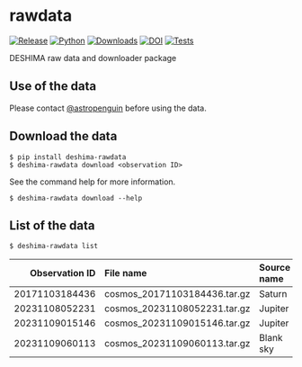 # rawdata

[![Release](https://img.shields.io/pypi/v/deshima-rawdata?label=Release&color=cornflowerblue&style=flat-square)](https://pypi.org/project/deshima-rawdata/)
[![Python](https://img.shields.io/pypi/pyversions/deshima-rawdata?label=Python&color=cornflowerblue&style=flat-square)](https://pypi.org/project/deshima-rawdata/)
[![Downloads](https://img.shields.io/pypi/dm/deshima-rawdata?label=Downloads&color=cornflowerblue&style=flat-square)](https://pepy.tech/project/deshima-rawdata)
[![DOI](https://img.shields.io/badge/DOI-10.5281/zenodo.10145185-cornflowerblue?style=flat-square)](https://doi.org/10.5281/zenodo.10145185)
[![Tests](https://img.shields.io/github/actions/workflow/status/deshima-dev/rawdata/tests.yaml?label=Tests&style=flat-square)](https://github.com/deshima-dev/rawdata/actions)

DESHIMA raw data and downloader package

## Use of the data

Please contact [@astropenguin](https://github.com/astropenguin) before using the data.

## Download the data

```shell
$ pip install deshima-rawdata
$ deshima-rawdata download <observation ID>
```

See the command help for more information.

```shell
$ deshima-rawdata download --help
```

## List of the data

```shell
$ deshima-rawdata list
```

|   Observation ID | File name                    | Source name   | Observation type   |
|-----------------:|:-----------------------------|:--------------|:-------------------|
|   20171103184436 | cosmos_20171103184436.tar.gz | Saturn        | zscan              |
|   20231108052231 | cosmos_20231108052231.tar.gz | Jupiter       | raster             |
|   20231109015146 | cosmos_20231109015146.tar.gz | Jupiter       | zscan              |
|   20231109060113 | cosmos_20231109060113.tar.gz | Blank sky     | skydip             |
